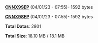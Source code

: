 [**CNNX9SEP**](/data/CNNX9SEP.txt) (04/01/23 - 07:55)- 1592 bytes

[**CNNX9SEP**](/data/CNNX9SEP.txt) (04/01/23 - 07:55)- 1592 bytes

**Total Datas**: 2801

**Total Size**: 18.10 MB / 18.1 MB